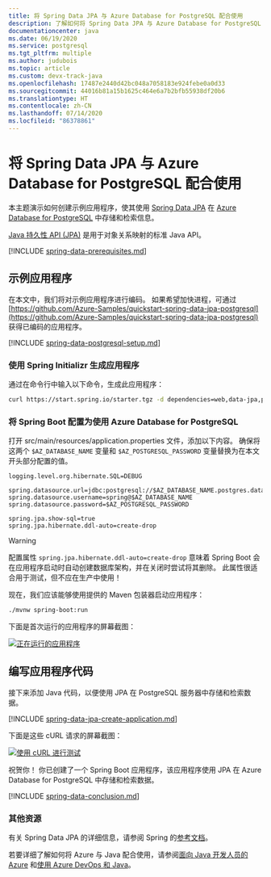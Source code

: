```yaml
---
title: 将 Spring Data JPA 与 Azure Database for PostgreSQL 配合使用
description: 了解如何将 Spring Data JPA 与 Azure Database for PostgreSQL 数据库配合使用。
documentationcenter: java
ms.date: 06/19/2020
ms.service: postgresql
ms.tgt_pltfrm: multiple
ms.author: judubois
ms.topic: article
ms.custom: devx-track-java
ms.openlocfilehash: 17487e2440d42bc048a7058183e924febe0a0d33
ms.sourcegitcommit: 44016b81a15b1625c464e6a7b2bfb55938df20b6
ms.translationtype: HT
ms.contentlocale: zh-CN
ms.lasthandoff: 07/14/2020
ms.locfileid: "86378861"
---
```

# <a name="use-spring-data-jpa-with-azure-database-for-postgresql"></a>将 Spring Data JPA 与 Azure Database for PostgreSQL 配合使用

本主题演示如何创建示例应用程序，使其使用 [Spring Data JPA](https://spring.io/projects/spring-data-jpa) 在 [Azure Database for PostgreSQL](https://docs.microsoft.com/azure/postgresql/) 中存储和检索信息。

[Java 持久性 API (JPA)](https://en.wikipedia.org/wiki/Java_Persistence_API) 是用于对象关系映射的标准 Java API。

[!INCLUDE [spring-data-prerequisites.md](includes/spring-data-prerequisites.md)]

## <a name="sample-application"></a>示例应用程序

在本文中，我们将对示例应用程序进行编码。 如果希望加快进程，可通过 [https://github.com/Azure-Samples/quickstart-spring-data-jpa-postgresql](https://github.com/Azure-Samples/quickstart-spring-data-jpa-postgresql) 获得已编码的应用程序。

[!INCLUDE [spring-data-postgresql-setup.md](includes/spring-data-postgresql-setup.md)]

### <a name="generate-the-application-by-using-spring-initializr"></a>使用 Spring Initializr 生成应用程序

通过在命令行中输入以下命令，生成此应用程序：

```bash
curl https://start.spring.io/starter.tgz -d dependencies=web,data-jpa,postgresql -d baseDir=azure-database-workshop -d bootVersion=2.3.1.RELEASE -d javaVersion=8 | tar -xzvf -
```

### <a name="configure-spring-boot-to-use-azure-database-for-postgresql"></a>将 Spring Boot 配置为使用 Azure Database for PostgreSQL

打开 src/main/resources/application.properties 文件，添加以下内容。 确保将这两个 `$AZ_DATABASE_NAME` 变量和 `$AZ_POSTGRESQL_PASSWORD` 变量替换为在本文开头部分配置的值。

```properties
logging.level.org.hibernate.SQL=DEBUG

spring.datasource.url=jdbc:postgresql://$AZ_DATABASE_NAME.postgres.database.azure.com:5432/demo
spring.datasource.username=spring@$AZ_DATABASE_NAME
spring.datasource.password=$AZ_POSTGRESQL_PASSWORD

spring.jpa.show-sql=true
spring.jpa.hibernate.ddl-auto=create-drop
```

> [!WARNING]
> 配置属性 `spring.jpa.hibernate.ddl-auto=create-drop` 意味着 Spring Boot 会在应用程序启动时自动创建数据库架构，并在关闭时尝试将其删除。 此属性很适合用于测试，但不应在生产中使用！

现在，我们应该能够使用提供的 Maven 包装器启动应用程序：

```bash
./mvnw spring-boot:run
```

下面是首次运行的应用程序的屏幕截图：

[![正在运行的应用程序](media/configure-spring-data-jpa-with-azure-postgresql/create-postgresql-01.png)](media/configure-spring-data-jpa-with-azure-postgresql/create-postgresql-01.png#lightbox)

## <a name="code-the-application"></a>编写应用程序代码

接下来添加 Java 代码，以便使用 JPA 在 PostgreSQL 服务器中存储和检索数据。

[!INCLUDE [spring-data-jpa-create-application.md](includes/spring-data-jpa-create-application.md)]

下面是这些 cURL 请求的屏幕截图：

[![使用 cURL 进行测试](media/configure-spring-data-jpa-with-azure-postgresql/create-postgresql-02.png)](media/configure-spring-data-jpa-with-azure-postgresql/create-postgresql-02.png#lightbox)

祝贺你！ 你已创建了一个 Spring Boot 应用程序，该应用程序使用 JPA 在 Azure Database for PostgreSQL 中存储和检索数据。

[!INCLUDE [spring-data-conclusion.md](includes/spring-data-conclusion.md)]

### <a name="additional-resources"></a>其他资源

有关 Spring Data JPA 的详细信息，请参阅 Spring 的[参考文档](https://docs.spring.io/spring-data/jpa/docs/current/reference/html/#reference)。

若要详细了解如何将 Azure 与 Java 配合使用，请参阅[面向 Java 开发人员的 Azure](/azure/developer/java/) 和[使用 Azure DevOps 和 Java](/azure/devops/)。
